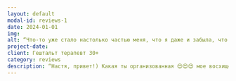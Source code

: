 ```yaml
---
layout: default
modal-id: reviews-1
date: 2024-01-01
img: 
alt: “Что-то уже стало настолько частью меня, что я даже и забыла, что научилась этому в рамках нашей работы.“
project-date: 
client: Гештальт терапевт 30+
category: reviews
description: “Настя, привет!) Какая ты организованная 😍😍😍 мое восхищение!!)) ты такая чудесная 🥰 восхищаюсь тем, как у тебя все посчитано))) Я много думала о нашей работе, и я очень тебе благодарна, я вижу большой прогресс, мы с многими темами поработали, спасибо тебе большое! и я уверена, что моя потребность последнее время прояснять отношения, это показатель безопасности, доверия и очень терапевтичного процесса) Хотела тебе сказать большое спасибо за терпение 🤣🤣🤣🤣, за практики и за твоё тепло! Я многое беру из нашей работы! что-то уже стало настолько частью меня, что я даже и забыла, что научилась этому в рамках нашей работы) На прошлой неделе ходила удалять зуб, пока сидела ждала - дышала как ты меня учила)) спасибо тебе огромное, мне очень помогло!“
---
```

